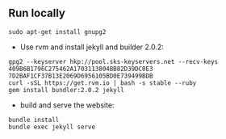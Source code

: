 ## Run locally

```
sudo apt-get install gnupg2
```

- Use rvm and install jekyll and builder 2.0.2:
```
gpg2 --keyserver hkp://pool.sks-keyservers.net --recv-keys 409B6B1796C275462A1703113804BB82D39DC0E3 7D2BAF1CF37B13E2069D6956105BD0E739499BDB
curl -sSL https://get.rvm.io | bash -s stable --ruby
gem install bundler:2.0.2 jekyll
```

- build and serve the website:
```
bundle install
bundle exec jekyll serve
```
